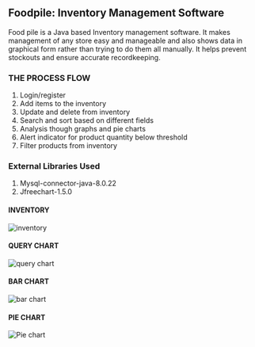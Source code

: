 ## Foodpile: Inventory Management Software
Food pile is a Java based Inventory management software. It makes management of any store easy and manageable and also shows data in graphical form rather than trying to do them all manually. It helps prevent stockouts and ensure accurate recordkeeping.


### THE PROCESS FLOW
1. Login/register
2. Add items to the inventory
3. Update and delete from inventory
4. Search and sort based on different fields
5. Analysis though graphs and pie charts
6. Alert indicator for product quantity below threshold
7. Filter products from inventory

### External Libraries Used
1. Mysql-connector-java-8.0.22
2. Jfreechart-1.5.0
 




#### INVENTORY
![inventory](https://user-images.githubusercontent.com/68559217/108484556-f2a3ae80-72c1-11eb-91b0-64ce47b6b404.png)
#### QUERY CHART
![query chart](https://user-images.githubusercontent.com/68559217/108484560-f33c4500-72c1-11eb-9597-24fe89756dd9.png)
#### BAR CHART
![bar chart](https://user-images.githubusercontent.com/68559217/108484552-f1728180-72c1-11eb-8114-17ac2d4758e1.png)
#### PIE CHART
![Pie chart](https://user-images.githubusercontent.com/68559217/108484558-f33c4500-72c1-11eb-96e6-f927aa543686.png)


